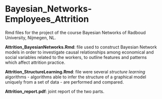 # Bayesian_Networks-Employees_Attrition

Rmd files for the project of the course Bayesian Networks of Radboud University, Nijmegen, NL.

**Attrition_BayesianNetworks.Rmd**: file used to construct Bayesian Network models in order to investigate causal relationships among economical and social variables related to the workers, to outline features and patterns which affect attrition practice.

**Attrition_StructureLearning.Rmd**: file were several *structure learning* algorithms - algorithms able to infer the structure of a graphical model uniquely from a set of data - are performed and compared.

**Attrition_report.pdf**: joint report of the two parts.
